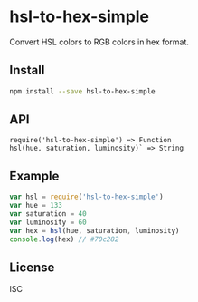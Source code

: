 # hsl-to-hex-simple

Convert HSL colors to RGB colors in hex format.

## Install 

```sh
npm install --save hsl-to-hex-simple
```
 
## API

```
require('hsl-to-hex-simple') => Function
hsl(hue, saturation, luminosity)` => String
```

## Example

```js
var hsl = require('hsl-to-hex-simple')
var hue = 133
var saturation = 40
var luminosity = 60
var hex = hsl(hue, saturation, luminosity)
console.log(hex) // #70c282
```

## License

ISC